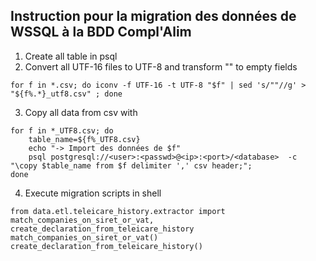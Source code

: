 ## Instruction pour la migration des données de WSSQL à la BDD Compl'Alim

1. Create all table in psql
2. Convert all UTF-16 files to UTF-8 and transform "" to empty fields
~~~
for f in *.csv; do iconv -f UTF-16 -t UTF-8 "$f" | sed 's/""//g' > "${f%.*}_utf8.csv" ; done
~~~
3. Copy all data from csv with
~~~
for f in *_UTF8.csv; do
    table_name=${f%_UTF8.csv}
    echo "-> Import des données de $f"
    psql postgresql://<user>:<passwd>@<ip>:<port>/<database>  -c "\copy $table_name from $f delimiter ',' csv header;";
done
~~~


4. Execute migration scripts in shell
~~~
from data.etl.teleicare_history.extractor import match_companies_on_siret_or_vat, create_declaration_from_teleicare_history
match_companies_on_siret_or_vat()
create_declaration_from_teleicare_history()
~~~
